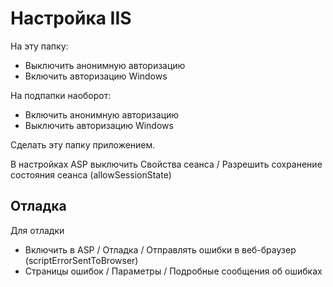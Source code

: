 # Настройка IIS

На эту папку:
- Выключить анонимную авторизацию
- Включить авторизацию Windows

На подпапки наоборот:
- Включить анонимную авторизацию
- Выключить авторизацию Windows

Сделать эту папку приложением.

В настройках ASP выключить Свойства сеанса / Разрешить сохранение состояния сеанса (allowSessionState)

## Отладка

Для отладки
+ Включить в ASP / Отладка / Отправлять ошибки в веб-браузер (scriptErrorSentToBrowser)
+ Страницы ошибок / Параметры / Подробные сообщения об ошибках
